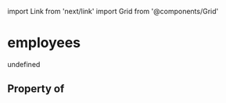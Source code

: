 import Link from 'next/link'
import Grid from '@components/Grid'

# employees

undefined

## Property of



